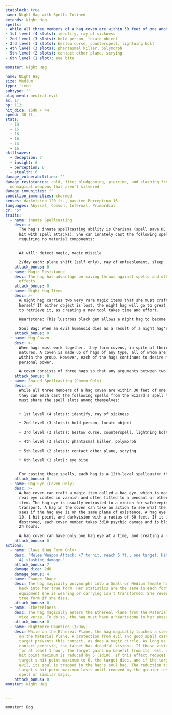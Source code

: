 ```yaml
---
statblock: true
name: Night Hag with Spells Inlined
extends: Night Hag
spells:
- While all three members of a hag coven are within 30 feet of one another, they can each cast the following spells from the wizard's spell list but must share the spell slots among themselves:
- 1st level (4 slots): identify, ray of sickness
- 2nd level (3 slots): hold person, locate object
- 3rd level (3 slots): bestow curse, counterspell, lightning bolt
- 4th level (3 slots): phantasmal killer, polymorph
- 5th level (2 slots): contact other plane, scrying
- 6th level (1 slot): eye bite

monster: Night Hag

name: Night Hag
size: Medium
type: fiend
subtype: ""
alignment: neutral evil
ac: 17
hp: 112
hit_dice: 15d8 + 44
speed: 30 ft.
stats:
  - 18
  - 15
  - 16
  - 16
  - 14
  - 16
skillsaves:
  - deception: 7
  - insight: 6
  - perception: 6
  - stealth: 6
damage_vulnerabilities: ""
damage_resistances: cold, fire; bludgeoning, piercing, and slashing from
  nonmagical weapons that aren't silvered
damage_immunities: ""
condition_immunities: charmed
senses: darkvision 120 ft., passive Perception 16
languages: Abyssal, Common, Infernal, Primordial
cr: "5"
traits:
  - name: Innate Spellcasting
    desc: >-
      The hag's innate spellcasting ability is Charisma (spell save DC 14, +6 to
      hit with spell attacks). She can innately cast the following spells,
      requiring no material components:


      At will: detect magic, magic missile

      2/day each: plane shift (self only), ray of enfeeblement, sleep
    attack_bonus: 0
  - name: Magic Resistance
    desc: The hag has advantage on saving throws against spells and other magical
      effects.
    attack_bonus: 0
  - name: Night Hag Items
    desc: >-
      A night hag carries two very rare magic items that she must craft for
      herself If either object is lost, the night hag will go to great lengths
      to retrieve it, as creating a new tool takes time and effort.

      Heartstone: This lustrous black gem allows a night hag to become ethereal while it is in her possession. The touch of a heartstone also cures any disease. Crafting a heartstone takes 30 days.

      Soul Bag: When an evil humanoid dies as a result of a night hag's Nightmare Haunting, the hag catches the soul in this black sack made of stitched flesh. A soul bag can hold only one evil soul at a time, and only the night hag who crafted the bag can catch a soul with it. Crafting a soul bag takes 7 days and a humanoid sacrifice (whose flesh is used to make the bag).
    attack_bonus: 0
  - name: Hag Coven
    desc: >-
      When hags must work together, they form covens, in spite of their selfish
      natures. A coven is made up of hags of any type, all of whom are equals
      within the group. However, each of the hags continues to desire more
      personal power.

      A coven consists of three hags so that any arguments between two hags can be settled by the third. If more than three hags ever come together, as might happen if two covens come into conflict, the result is usually chaos.
    attack_bonus: 0
  - name: Shared Spellcasting (Coven Only)
    desc: >-
      While all three members of a hag coven are within 30 feet of one another,
      they can each cast the following spells from the wizard's spell list but
      must share the spell slots among themselves:


      • 1st level (4 slots): identify, ray of sickness

      • 2nd level (3 slots): hold person, locate object

      • 3rd level (3 slots): bestow curse, counterspell, lightning bolt

      • 4th level (3 slots): phantasmal killer, polymorph

      • 5th level (2 slots): contact other plane, scrying

      • 6th level (1 slot): eye bite


      For casting these spells, each hag is a 12th-level spellcaster that uses Intelligence as her spellcasting ability. The spell save DC is 12+the hag's Intelligence modifier, and the spell attack bonus is 4+the hag's Intelligence modifier.
    attack_bonus: 0
  - name: Hag Eye (Coven Only)
    desc: >-
      A hag coven can craft a magic item called a hag eye, which is made from a
      real eye coated in varnish and often fitted to a pendant or other wearable
      item. The hag eye is usually entrusted to a minion for safekeeping and
      transport. A hag in the coven can take an action to see what the hag eye
      sees if the hag eye is on the same plane of existence. A hag eye has AC
      10, 1 hit point, and darkvision with a radius of 60 feet. If it is
      destroyed, each coven member takes 3d10 psychic damage and is blinded for
      24 hours.

      A hag coven can have only one hag eye at a time, and creating a new one requires all three members of the coven to perform a ritual. The ritual takes 1 hour, and the hags can't perform it while blinded. During the ritual, if the hags take any action other than performing the ritual, they must start over.
    attack_bonus: 0
actions:
  - name: Claws (Hag Form Only)
    desc: "Melee Weapon Attack: +7 to hit, reach 5 ft., one target. Hit: 13 (2d8 +
      4) slashing damage."
    attack_bonus: 7
    damage_dice: 2d8
    damage_bonus: 4
  - name: Change Shape
    desc: The hag magically polymorphs into a Small or Medium female humanoid, or
      back into her true form. Her statistics are the same in each form. Any
      equipment she is wearing or carrying isn't transformed. She reverts to her
      true form if she dies.
    attack_bonus: 0
  - name: Etherealness
    desc: The hag magically enters the Ethereal Plane from the Material Plane, or
      vice versa. To do so, the hag must have a heartstone in her possession.
    attack_bonus: 0
  - name: Nightmare Haunting (1/Day)
    desc: While on the Ethereal Plane, the hag magically touches a sleeping humanoid
      on the Material Plane. A protection from evil and good spell cast on the
      target prevents this contact, as does a magic circle. As long as the
      contact persists, the target has dreadful visions. If these visions last
      for at least 1 hour, the target gains no benefit from its rest, and its
      hit point maximum is reduced by 5 (1d10). If this effect reduces the
      target's hit point maximum to 0, the target dies, and if the target was
      evil, its soul is trapped in the hag's soul bag. The reduction to the
      target's hit point maximum lasts until removed by the greater restoration
      spell or similar magic.
    attack_bonus: 0
monster: Night Hag


---
```


```statblock
monster: Dog
```

```dataviewjs
```